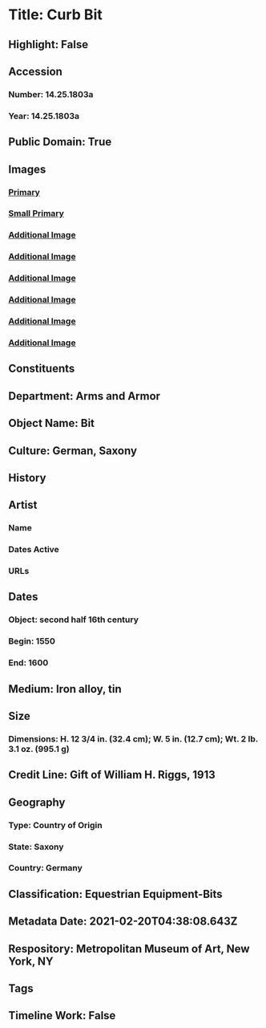 # Title: Curb Bit
## Highlight: False
## Accession
### Number: 14.25.1803a
### Year: 14.25.1803a
## Public Domain: True
## Images
### [Primary](https://images.metmuseum.org/CRDImages/aa/original/LC-14_25_1803a-002.jpg)
### [Small Primary](https://images.metmuseum.org/CRDImages/aa/web-large/LC-14_25_1803a-002.jpg)
### [Additional Image](https://images.metmuseum.org/CRDImages/aa/original/LC-14.25.1803a-012.jpg)
### [Additional Image](https://images.metmuseum.org/CRDImages/aa/original/LC-14.25.1803a-016.jpg)
### [Additional Image](https://images.metmuseum.org/CRDImages/aa/original/LC-14.25.1803a-014.jpg)
### [Additional Image](https://images.metmuseum.org/CRDImages/aa/original/LC-14.25.1803a-018.jpg)
### [Additional Image](https://images.metmuseum.org/CRDImages/aa/original/LC-14.25.1803a-020.jpg)
### [Additional Image](https://images.metmuseum.org/CRDImages/aa/original/LC-14_25_1803a-001.jpg)
## Constituents
## Department: Arms and Armor
## Object Name: Bit
## Culture: German, Saxony
## History
## Artist
### Name
### Dates Active
### URLs
## Dates
### Object: second half 16th century
### Begin: 1550
### End: 1600
## Medium: Iron alloy, tin
## Size
### Dimensions: H. 12 3/4 in. (32.4 cm); W. 5 in. (12.7 cm); Wt. 2 lb. 3.1 oz. (995.1 g)
## Credit Line: Gift of William H. Riggs, 1913
## Geography
### Type: Country of Origin
### State: Saxony
### Country: Germany
## Classification: Equestrian Equipment-Bits
## Metadata Date: 2021-02-20T04:38:08.643Z
## Respository: Metropolitan Museum of Art, New York, NY
## Tags
## Timeline Work: False